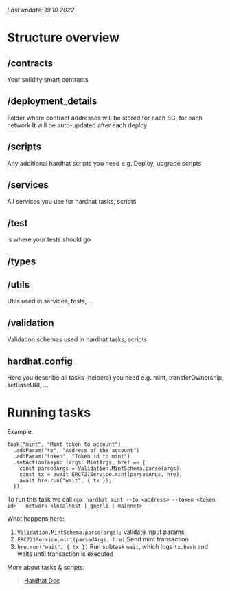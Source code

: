 _Last update: 19.10.2022_

# Structure overview

## /contracts

Your solidity smart contracts

## /deployment_details

Folder where contract addresses will be stored for each SC, for each network
It will be auto-updated after each deploy

## /scripts

Any additional hardhat scripts you need
e.g. Deploy, upgrade scripts

## /services

All services you use for hardhat tasks, scripts

## /test

is where your tests should go

## /types

## /utils

Utils used in services, tests, ...

## /validation

Validation schemas used in hardhat tasks, scripts

## hardhat.config

Here you describe all tasks (helpers) you need
e.g. mint, transferOwnership, setBaseURI, ...

# Running tasks
Example:

```code
task("mint", "Mint token to account")
  .addParam("to", "Address of the account")
  .addParam("token", "Token id to mint")
  .setAction(async (args: MintArgs, hre) => {
    const parsedArgs = Validation.MintSchema.parse(args);
    const tx = await ERC721Service.mint(parsedArgs, hre);
    await hre.run("wait", { tx });
  });
```

To run this task we call `npx hardhat mint --to <address> --token <token id> --network <localhost | goerli | mainnet>`

What happens here:
1. `Validation.MintSchema.parse(args);`
   validate input params
2. `ERC721Service.mint(parsedArgs, hre)`
   Send mint transaction
3. `hre.run("wait", { tx })`
   Run subtask `wait`, which logs `tx.hash` and waits until transaction is executed


More about tasks & scripts:
> [Hardhat Doc](https://hardhat.org/hardhat-runner/docs/guides/tasks-and-scripts)